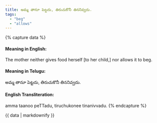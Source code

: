 ```yaml
---
title: అమ్మ తానూ పెట్టదు, తిరుచుకొనీ తిననివ్వదు.
tags:
  - "beg"
  - "allows"
---
```


{% capture data %}
#### Meaning in English:
The mother neither gives food herself [to her child,] nor allows it to beg.

#### Meaning in Telugu:
అమ్మ తానూ పెట్టదు, తిరుచుకొనీ తిననివ్వదు.

#### English Transliteration:
amma taanoo peTTadu, tiruchukonee tinanivvadu.
{% endcapture %}

<div class="notice">{{ data | markdownify }}</div>

